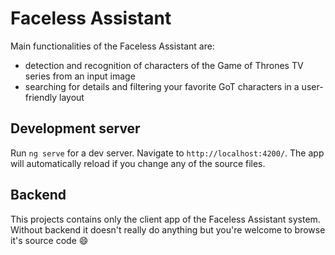 # Faceless Assistant

Main functionalities of the Faceless Assistant are:
* detection and recognition of characters of the Game of Thrones TV series from an input image
* searching for details and filtering your favorite GoT characters in a user-friendly layout 

## Development server

Run `ng serve` for a dev server. Navigate to `http://localhost:4200/`. The app will automatically reload if you change any of the source files.

## Backend
This projects contains only the client app of the Faceless Assistant system. Without backend it doesn't really do anything but you're welcome to browse it's source code 😄
